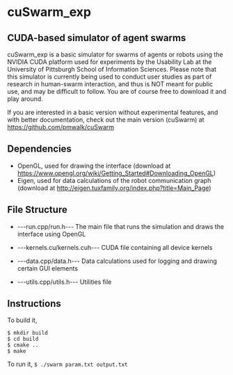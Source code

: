 # cuSwarm_exp

## CUDA-based simulator of agent swarms
cuSwarm_exp is a basic simulator for swarms of agents or robots using the NVIDIA CUDA platform used for experiments by the Usability Lab at the University of Pittsburgh School of Information Sciences. Please note that this simulator is currently being used to conduct user studies as part of research in human-swarm interaction, and thus is NOT meant for public use, and may be difficult to follow. You are of course free to download it and play around.

If you are interested in a basic version without experimental features, and with better documentation, check out the main version (cuSwarm) at https://github.com/pmwalk/cuSwarm

## Dependencies
- OpenGL, used for drawing the interface (download at https://www.opengl.org/wiki/Getting_Started#Downloading_OpenGL)
- Eigen, used for data calculations of the robot communication graph (download at http://eigen.tuxfamily.org/index.php?title=Main_Page)

## File Structure
- ---run.cpp/run.h---
The main file that runs the simulation and draws the interface using OpenGL

- ---kernels.cu/kernels.cuh---
CUDA file containing all device kernels

- ---data.cpp/data.h---
Data calculations used for logging and drawing certain GUI elements

- ---utils.cpp/utils.h---
Utilities file


## Instructions
To build it,
```
$ mkdir build
$ cd build
$ cmake ..
$ make
```

To run it, `$ ./swarm param.txt output.txt`

